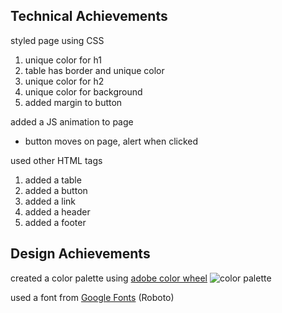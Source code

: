 ## Technical Achievements 
styled page using CSS
1. unique color for h1
2. table has border and unique color
3. unique color for h2
4. unique color for background
5. added margin to button

added a JS animation to page
* button moves on page, alert when clicked

used other HTML tags
1. added a table
2. added a button
3. added a link
4. added a header
5. added a footer

## Design Achievements
created a color palette using [adobe color wheel](https://color.adobe.com/create)
![color palette](public/Screenshot%202025-08-23%20at%209.43.17%E2%80%AFPM%20(2).png)

used a font from [Google Fonts](https://fonts.google.com/specimen/Roboto) (Roboto)

